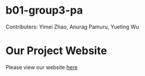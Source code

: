 # b01-group3-pa
 
Contributers: Yimei Zhao, Anurag Pamuru, Yueting Wu

# Our Project Website

Please view our website [here](https://anuragpamuru.github.io/dsc-180b-capstone-b03/)
